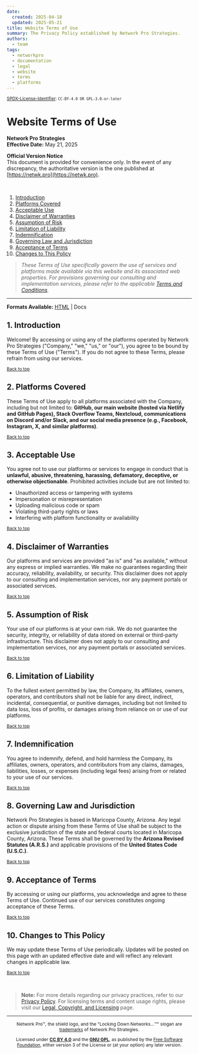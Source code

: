 ```yaml
---
date:
  created: 2025-04-18
  updated: 2025-05-21
title: Website Terms of Use
summary: The Privacy Policy established by Network Pro Strategies.
authors:
  - team
tags:
  - networkpro
  - documentation
  - legal
  - website
  - terms
  - platforms
---
```


<sup>[SPDX-License-Identifier](https://spdx.dev/learn/handling-license-info/):
`CC-BY-4.0 OR GPL-3.0-or-later`</sup>

<a name="top"></a>

# Website Terms of Use

**Network Pro Strategies**  
**Effective Date:** May 21, 2025

**Official Version Notice**  
This document is provided for convenience only. In the event of any discrepancy,
the authoritative version is the one published at
[https://netwk.pro](https://netwk.pro).

&nbsp;

1. [Introduction](#1-introduction)
2. [Platforms Covered](#2-platforms-covered)
3. [Acceptable Use](#3-acceptable-use)
4. [Disclaimer of Warranties](#4-disclaimer-of-warranties)
5. [Assumption of Risk](#5-assumption-of-risk)
6. [Limitation of Liability](#6-limitation-of-liability)
7. [Indemnification](#7-indemnification)
8. [Governing Law and Jurisdiction](#8-governing-law-and-jurisdiction)
9. [Acceptance of Terms](#9-acceptance-of-terms)
10. [Changes to This Policy](#10-changes-to-this-policy)

> _These Terms of Use specifically govern the use of services and platforms made
> available via this website and its associated web properties. For provisions
> governing our consulting and implementation services, please refer to the
> applicable [Terms and Conditions](https://netwk.pro/terms-conditions)._

---

**Formats Available:** [HTML](https://netwk.pro/terms-of-use) |
<span class="visited">Docs</span>

<a name="#1-introduction"></a>

## 1. Introduction

Welcome! By accessing or using any of the platforms operated by Network Pro
Strategies ("Company," "we," "us," or "our"), you agree to be bound by these
Terms of Use ("Terms"). If you do not agree to these Terms, please refrain from
using our services.

<sub>[Back to top](#top)</sub>

<a name="#2-platforms-covered"></a>

## 2. Platforms Covered

These Terms of Use apply to all platforms associated with the Company, including
but not limited to: **GitHub, our main website (hosted via Netlify and GitHub
Pages), Stack Overflow Teams, Nextcloud, communications on Discord and/or Slack,
and our social media presence (e.g., Facebook, Instagram, X, and similar
platforms)**.

<sub>[Back to top](#top)</sub>

<a name="#3-acceptable-use"></a>

## 3. Acceptable Use

You agree not to use our platforms or services to engage in conduct that is
**unlawful, abusive, threatening, harassing, defamatory, deceptive, or otherwise
objectionable**. Prohibited activities include but are not limited to:

- Unauthorized access or tampering with systems
- Impersonation or misrepresentation
- Uploading malicious code or spam
- Violating third-party rights or laws
- Interfering with platform functionality or availability

<sub>[Back to top](#top)</sub>

<a name="#4-disclaimer-of-warranties"></a>

## 4. Disclaimer of Warranties

Our platforms and services are provided "as is" and "as available," without any
express or implied warranties. We make no guarantees regarding their accuracy,
reliability, availability, or security. This disclaimer does not apply to our
consulting and implementation services, nor any payment portals or associated
services.

<sub>[Back to top](#top)</sub>

<a name="#5-assumption-of-risk"></a>

## 5. Assumption of Risk

Your use of our platforms is at your own risk. We do not guarantee the security,
integrity, or reliability of data stored on external or third-party
infrastructure. This disclaimer does not apply to our consulting and
implementation services, nor any payment portals or associated services.

<sub>[Back to top](#top)</sub>

<a name="#6-limitation-of-liability"></a>

## 6. Limitation of Liability

To the fullest extent permitted by law, the Company, its affiliates, owners,
operators, and contributors shall not be liable for any direct, indirect,
incidental, consequential, or punitive damages, including but not limited to
data loss, loss of profits, or damages arising from reliance on or use of our
platforms.

<sub>[Back to top](#top)</sub>

<a name="#7-indemnification"></a>

## 7. Indemnification

You agree to indemnify, defend, and hold harmless the Company, its affiliates,
owners, operators, and contributors from any claims, damages, liabilities,
losses, or expenses (including legal fees) arising from or related to your use
of our services.

<sub>[Back to top](#top)</sub>

<a name="#8-governing-law-and-jurisdiction"></a>

## 8. Governing Law and Jurisdiction

Network Pro Strategies is based in Maricopa County, Arizona. Any legal action or
dispute arising from these Terms of Use shall be subject to the exclusive
jurisdiction of the state and federal courts located in Maricopa County,
Arizona. These Terms shall be governed by the **Arizona Revised Statutes
(A.R.S.)** and applicable provisions of the **United States Code (U.S.C.)**.

<sub>[Back to top](#top)</sub>

<a name="#9-acceptance-of-terms"></a>

## 9. Acceptance of Terms

By accessing or using our platforms, you acknowledge and agree to these Terms of
Use. Continued use of our services constitutes ongoing acceptance of these
Terms.

<sub>[Back to top](#top)</sub>

<a name="#10-changes-to-this-policy"></a>

## 10. Changes to This Policy

We may update these Terms of Use periodically. Updates will be posted on this
page with an updated effective date and will reflect any relevant changes in
applicable law.

<sub>[Back to top](#top)</sub>

&nbsp;

<a name="moredetails"></a>

> **Note:** For more details regarding our privacy practices, refer to our
> [Privacy Policy](https://docs.netwk.pro/privacy). For licensing terms and
> content usage rights, please visit our
> [Legal, Copyright, and Licensing](https://docs.netwk.pro/legal) page.

---

<span style="font-size: 12px; text-align: center;">

<p>Network Pro&trade;, the shield logo, and the "Locking Down Networks...&trade;" slogan are <a href="https://docs.netwk.pro/legal/#trademark" target="_self">trademarks</a> of Network Pro Strategies.</p>

<p>Licensed under <a href="https://docs.netwk.pro/legal/#cc-by" target="_self"><strong>CC BY 4.0</strong></a> and the <a href="https://docs.netwk.pro/legal/#gnu-gpl" target="_self"><strong>GNU GPL</strong></a>, as published by the <a rel="noopener noreferrer" href="https://fsf.org" target="_blank">Free Software Foundation</a>, either version 3 of the License or (at your option) any later version.</p>

</span>
